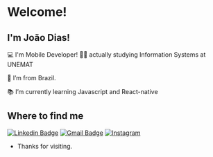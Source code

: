 
# Welcome!

## I'm João Dias!
:computer: I'm Mobile Developer!
🧑‍🎓 actually studying Information Systems at UNEMAT

:house_with_garden: I’m from Brazil.

:books: I’m currently learning Javascript and React-native

## Where to find me
<a href="https://www.linkedin.com/in/jo%C3%A3o-victor-8094481ba/">![Linkedin Badge](https://img.shields.io/badge/LinkedIn-0077B5?style=for-the-badge&logo=linkedin&logoColor=white)</a>
<a href="mailto:jvdramos15@gmail.com">![Gmail Badge](https://img.shields.io/badge/Gmail-D14836?style=for-the-badge&logo=gmail&logoColor=white&link=mailto:jvdramos15@gmail.com)</a>
<a href="https://www.instagram.com/joaodias-rms">![Instagram](https://img.shields.io/badge/Instagram-E4405F?style=for-the-badge&logo=instagram&logoColor=white&link=https://wwww.instagram.com/joaodias_rms)</a>

- Thanks for visiting.
